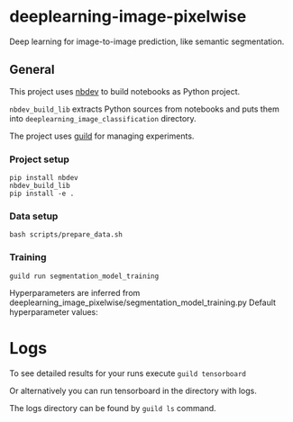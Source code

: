 # deeplearning-image-pixelwise

Deep learning for image-to-image prediction, like semantic segmentation.

## General

This project uses [nbdev](https://github.com/fastai/nbdev) to build notebooks as Python project.

`nbdev_build_lib` extracts Python sources from notebooks and puts them into `deeplearning_image_classification` directory.

The project uses [guild](https://guild.ai/) for managing experiments.


### Project setup
```
pip install nbdev
nbdev_build_lib
pip install -e .
```


### Data setup

```
bash scripts/prepare_data.sh
```

### Training

```
guild run segmentation_model_training
```

Hyperparameters are inferred from deeplearning_image_pixelwise/segmentation_model_training.py
Default hyperparameter values:

# Logs

To see detailed results for your runs execute `guild tensorboard`

Or alternatively you can run tensorboard in the directory with logs.

The logs directory can be found by `guild ls` command.